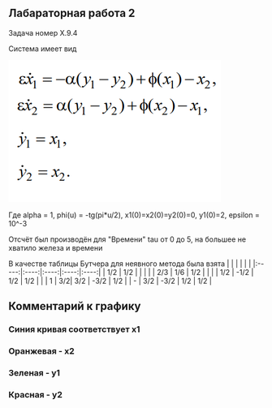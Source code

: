## Лабараторная работа 2
Задача номер X.9.4

Система имеет вид 

![](syst.png)

Где alpha = 1, phi(u) = -tg(pi*u/2), x1(0)=x2(0)=y2(0)=0, y1(0)=2, epsilon = 10^-3

Отсчёт был производён для "Времени" tau от 0 до 5, на большее не хватило железа и времени

В качестве таблицы Бутчера для неявного метода была взята
|  |  |  | | |
|:-----:|:----:|:----:|:----:|:----:|
| 1/2 | 1/2 |  | | |
| 2/3 | 1/6 | 1/2 | | |
| 1/2 | -1/2 | 1/2 | 1/2 | |
| 1 | 3/2| 3/2 | -3/2 | 1/2 |
| - | 3/2 | -3/2 | 1/2 | 1/2 |


## Комментарий к графику
### Синия кривая соответствует x1
### Оранжевая - x2
### Зеленая - y1
### Красная - y2

